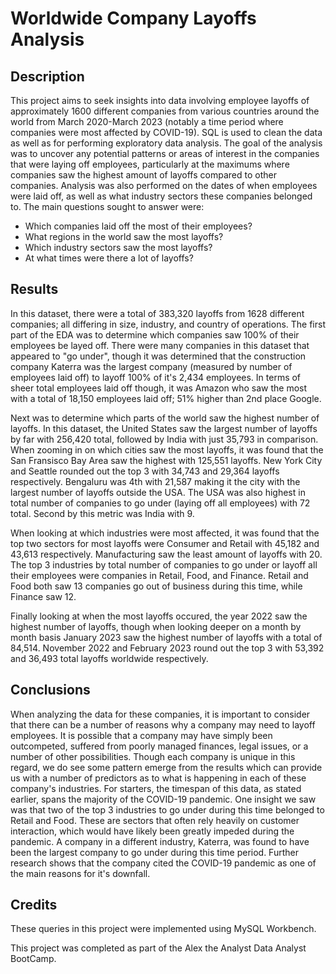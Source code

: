 # Worldwide Company Layoffs Analysis

## Description

This project aims to seek insights into data involving employee layoffs of approximately 1600 different companies from various countries around the world from March 2020-March 2023 (notably a time period where companies were most affected by COVID-19). SQL is used to clean the data as well as for performing exploratory data analysis. The goal of the analysis 
was to uncover any potential patterns or areas of interest in the companies that were laying off employees, particularly at the maximums where companies saw the highest amount of layoffs compared to other companies. Analysis was also performed
on the dates of when employees were laid off, as well as what industry sectors these companies belonged to. The main questions sought to answer were:

- Which companies laid off the most of their employees?
- What regions in the world saw the most layoffs?
- Which industry sectors saw the most layoffs?
- At what times were there a lot of layoffs?

## Results

In this dataset, there were a total of 383,320 layoffs from 1628 different companies; all differing in size, industry, and country of operations. The first part of the EDA was to determine which companies saw 100% of their employees be layed off. There were many companies in this dataset that appeared to "go under", though it was determined that the construction company Katerra was the largest company
(measured by number of employees laid off) to layoff 100% of it's 2,434 employees. In terms of sheer total employees laid off though, it was Amazon who saw the most with a total of 18,150 employees laid off; 51% higher than 2nd place Google.

Next was to determine which parts of the world saw the highest number of layoffs. In this dataset, the United States saw the largest number of layoffs by far with 256,420 total, followed by India with just 35,793 in comparison. When zooming in on which cities saw
the most layoffs, it was found that the San Fransisco Bay Area saw the highest with 125,551 layoffs. New York City and Seattle rounded out the top 3 with 34,743 and 29,364 layoffs respectively. Bengaluru was 4th with 21,587 making it the city with the
largest number of layoffs outside the USA. The USA was also highest in total number of companies to go under (laying off all employees) with 72 total. Second by this metric was India with 9.

When looking at which industries were most affected, it was found that the top two sectors for most layoffs were Consumer and Retail with 45,182 and 43,613 respectively. Manufacturing saw the least amount of layoffs with 20. The top 3 industries by total number of companies to go under or layoff all their employees were companies in Retail, Food, and Finance. Retail and Food both saw 13 companies go out of business during this time, while Finance saw 12.

Finally looking at when the most layoffs occured, the year 2022 saw the highest number of layoffs, though when looking deeper on a month by month basis January 2023 saw the highest number of layoffs with a total of 84,514. November 2022 and February 2023 round out the top 3 with 53,392 and 36,493 total layoffs worldwide respectively.

## Conclusions

When analyzing the data for these companies, it is important to consider that there can be a number of reasons why a company may need to layoff employees. It is possible that a company may have simply been outcompeted, suffered from poorly managed finances, legal issues, or a number of other possibilities. Though each company is unique in this regard, we do see some pattern emerge from the results which can provide us with a number of predictors as to what is happening in each of these company's industries. For starters, the timespan of this data, as stated earlier, spans the majority of the COVID-19 pandemic. One insight we saw was that two of the top 3 industries to go under during this time belonged to Retail and Food. These are sectors that often rely heavily on customer interaction, which would have likely been greatly impeded during the pandemic. A company in a different industry, Katerra, was found to have been the largest company to go under during this time period. Further research shows that the company cited the COVID-19 pandemic as one of the main reasons for it's downfall. 

## Credits
These queries in this project were implemented using MySQL Workbench.

This project was completed as part of the Alex the Analyst Data Analyst BootCamp.
